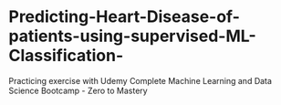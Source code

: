 # Predicting-Heart-Disease-of-patients-using-supervised-ML-Classification-
Practicing exercise with Udemy Complete Machine Learning and Data Science Bootcamp - Zero to Mastery
